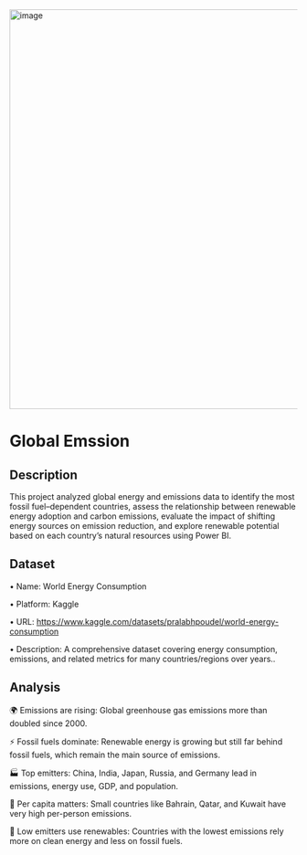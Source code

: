 <img width="1920" height="700" alt="image" src="https://github.com/user-attachments/assets/fd95e0bf-df77-4ce7-bd6a-eca8349b7aea" />

# Global Emssion

## Description
This project analyzed global energy and emissions data to identify the most fossil fuel–dependent countries, assess the relationship between renewable energy adoption and carbon emissions, evaluate the impact of shifting energy sources on emission reduction, and explore renewable potential based on each country’s natural resources using Power BI.



## Dataset

•	Name: World Energy Consumption

•	Platform: Kaggle

•	URL: https://www.kaggle.com/datasets/pralabhpoudel/world-energy-consumption

•	Description: A comprehensive dataset covering energy consumption, emissions, and related metrics for many countries/regions over years..

## Analysis

🌍 Emissions are rising: Global greenhouse gas emissions more than doubled since 2000.

⚡ Fossil fuels dominate: Renewable energy is growing but still far behind fossil fuels, which remain the main source of emissions.

🏭 Top emitters: China, India, Japan, Russia, and Germany lead in emissions, energy use, GDP, and population.

👤 Per capita matters: Small countries like Bahrain, Qatar, and Kuwait have very high per-person emissions.

🌱 Low emitters use renewables: Countries with the lowest emissions rely more on clean energy and less on fossil fuels.

